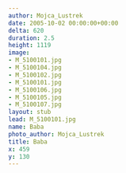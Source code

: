 ```yaml
---
author: Mojca_Lustrek
date: 2005-10-02 00:00:00+00:00
delta: 620
duration: 2.5
height: 1119
image:
- M_5100101.jpg
- M_5100104.jpg
- M_5100102.jpg
- M_5100101.jpg
- M_5100106.jpg
- M_5100105.jpg
- M_5100107.jpg
layout: stub
lead: M_5100101.jpg
name: Baba
photo_author: Mojca_Lustrek
title: Baba
x: 459
y: 130
---
```

